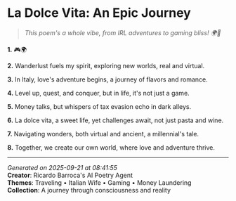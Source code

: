 # La Dolce Vita: An Epic Journey

> *This poem's a whole vibe, from IRL adventures to gaming bliss! 🌍🎉*

**1.** 🎮🌍


**2.** Wanderlust fuels my spirit, exploring new worlds, real and virtual.


**3.** In Italy, love's adventure begins, a journey of flavors and romance.


**4.** Level up, quest, and conquer, but in life, it's not just a game.


**5.** Money talks, but whispers of tax evasion echo in dark alleys.


**6.** La dolce vita, a sweet life, yet challenges await, not just pasta and wine.


**7.** Navigating wonders, both virtual and ancient, a millennial's tale.


**8.** Together, we create our own world, where love and adventure thrive.



---

*Generated on 2025-09-21 at 08:41:55*  
**Creator**: Ricardo Barroca's AI Poetry Agent  
**Themes**: Traveling • Italian Wife • Gaming • Money Laundering  
**Collection**: A journey through consciousness and reality